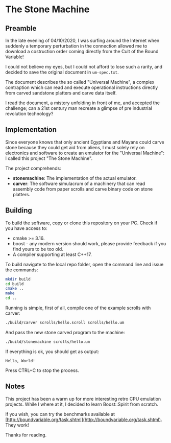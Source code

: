 # The Stone Machine

## Preamble

In the late evening of 04/10/2020, I was surfing around the Internet when
suddenly a temporary perturbation in the connection allowed me to download a
costruction order coming directly from the Cult of the Bound Variable!

I could not believe my eyes, but I could not afford to lose such a rarity, and
decided to save the original document in `um-spec.txt`.

The document describes the so called "Universal Machine", a complex contraption
which can read and execute operational instructions directly from carved
sandstone platters and carve data itself.

I read the document, a mistery unfolding in front of me, and accepted the
challenge; can a 21st century man recreate a glimpse of pre industrial
revolution technology?

## Implementation

Since everyone knows that only ancient Egyptians and Mayans could carve stone
because they could get aid from aliens, I must solely rely on electronics and
software to create an emulator for the "Universal Machine": I called this
project "The Stone Machine".

The project comprehends:

* **stonemachine**: The implementation of the actual emulator.
* **carver**: The software simulacrum of a machinery that can read assembly code
    from paper scrolls and carve binary code on stone platters.

## Building

To build the software, copy or clone this repository on your PC. Check if you
have access to:

* cmake >= 3.16.
* boost - any modern version should work, please provide feedback if you find
    yours to be too old.
* A compiler supporting at least C++17.

To build navigate to the local repo folder, open the command line and issue the
commands:

```sh
mkdir build
cd build
cmake ..
make
cd ..
```

Running is simple, first of all, compile one of the example scrolls with carver:

```sh
./build/carver scrolls/hello.scroll scrolls/hello.um
```

And pass the new stone carved program to the machine:

```sh
./build/stonemachine scrolls/hello.um
```

If everything is ok, you should get as output:

```
Hello, World!

```

Press CTRL+C to stop the process.

## Notes

This project has been a warm up for more interesting retro CPU emulation
projects. While I where at it, I decided to learn Boost::Spirit from scratch.

If you wish, you can try the benchmarks available at
[http://boundvariable.org/task.shtml](http://boundvariable.org/task.shtml). They work!

Thanks for reading.
